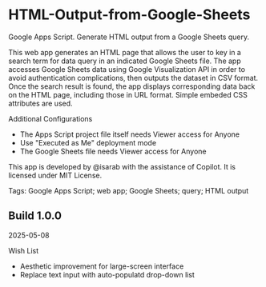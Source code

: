 # HTML-Output-from-Google-Sheets
Google Apps Script. Generate HTML output from a Google Sheets query.

This web app generates an HTML page that allows the user to key in a search term for data query in an indicated Google Sheets file. The app accesses Google Sheets data using Google Visualization API in order to avoid authentication complications, then outputs the dataset in CSV format. Once the search result is found, the app displays corresponding data back on the HTML page, including those in URL format. Simple embeded CSS attributes are used.

Additional Configurations
- The Apps Script project file itself needs Viewer access for Anyone
- Use "Executed as Me" deployment mode
- The Google Sheets file needs Viewer access for Anyone

This app is developed by @isarab with the assistance of Copilot. It is licensed under MIT License.

Tags: Google Apps Script; web app; Google Sheets; query; HTML output

Build 1.0.0
---
2025-05-08

Wish List
- Aesthetic improvement for large-screen interface
- Replace text input with auto-populatd drop-down list
